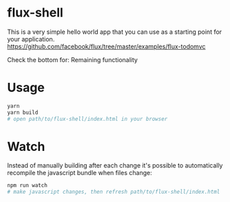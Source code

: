 # flux-shell

This is a very simple hello world app that you can use as a starting point for
your application.
https://github.com/facebook/flux/tree/master/examples/flux-todomvc

Check the bottom for: Remaining functionality

# Usage

```bash
yarn
yarn build
# open path/to/flux-shell/index.html in your browser
```

# Watch

Instead of manually building after each change it's possible to automatically
recompile the javascript bundle when files change:

```bash
npm run watch
# make javascript changes, then refresh path/to/flux-shell/index.html
```
